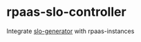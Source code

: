 # rpaas-slo-controller

Integrate [slo-generator](https://github.com/globocom/slo-generator) with rpaas-instances
